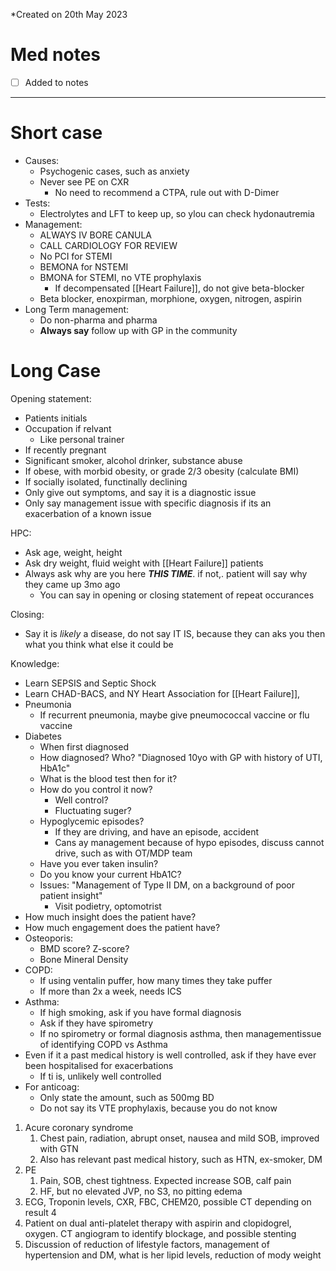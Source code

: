 *Created on 20th May 2023

# Med notes
- [ ] Added to notes
---

# Short case
- Causes:
	- Psychogenic cases, such as anxiety
	- Never see PE on CXR
		- No need to recommend a CTPA, rule out with D-Dimer
- Tests:
	- Electrolytes and LFT to keep up, so ylou can check hydonautremia
- Management:
	- ALWAYS IV BORE CANULA
	- CALL CARDIOLOGY FOR REVIEW
	- No PCI for STEMI
	- BEMONA for NSTEMI
	- BMONA for STEMI, no VTE prophylaxis
		- If decompensated [[Heart Failure]], do not give beta-blocker
	- Beta blocker, enoxpirman, morphione, oxygen, nitrogen, aspirin
- Long Term management:
	- Do non-pharma and pharma
	- **Always say** follow up with GP in the community

# Long Case

Opening statement:
- Patients initials
- Occupation if relvant
	- Like personal trainer
- If recently pregnant
- Significant smoker, alcohol drinker, substance abuse
- If obese, with morbid obesity, or grade 2/3 obesity (calculate BMI)
- If socially isolated, functinally declining
- Only give out symptoms, and say it is a diagnostic issue
- Only say management issue with specific diagnosis if its an exacerbation of a known issue

HPC:
- Ask age, weight, height
- Ask dry weight, fluid weight with [[Heart Failure]] patients
- Always ask why are you here ***THIS TIME***. if not,. patient will say why they came up 3mo ago
	- You can say in opening or closing statement of repeat occurances

Closing:
- Say it is *likely* a disease, do not say IT IS, because they can aks you then what you think what else it could be

Knowledge:
- Learn SEPSIS and Septic Shock
- Learn CHAD-BACS, and NY Heart Association for [[Heart Failure]],
- Pneumonia
	- If recurrent pneumonia, maybe give pneumococcal vaccine or flu vaccine
- Diabetes
	- When first diagnosed
	- How diagnosed? Who? "Diagnosed 10yo with GP with history of UTI, HbA1c"
	- What is the blood test then for it?
	- How do you control it now?
		- Well control?
		- Fluctuating suger?
	- Hypoglycemic episodes?
		- If they are driving, and have an episode, accident
		- Cans ay management because of hypo episodes, discuss cannot drive, such as with OT/MDP team
	- Have you ever taken insulin?
	- Do you know your current HbA1C?
	- Issues: "Management of Type II DM, on a background of poor patient insight"
		- Visit podietry, optomotrist
- How much insight does the patient have?
- How much engagement does the patient have?
- Osteoporis:
	- BMD score? Z-score?
	- Bone Mineral Density
- COPD:
	- If using ventalin puffer, how many times they take puffer
	- If more than 2x a week, needs ICS
- Asthma:
	- If high smoking, ask if you have formal diagnosis
	- Ask if they have spirometry
	- If no spirometry or formal diagnosis asthma, then managementissue of identifying COPD vs Asthma
- Even if it a past medical history is well controlled, ask if they have ever been hospitalised for exacerbations
	- If ti is, unlikely well controlled
- For anticoag:
	- Only state the amount, such as 500mg BD
	- Do not say its VTE prophylaxis, because you do not know


1. Acure coronary syndrome
	1. Chest pain, radiation, abrupt onset, nausea and mild SOB, improved with GTN
	2. Also has relevant past medical history, such as HTN, ex-smoker, DM
2. PE
	1. Pain, SOB, chest tightness. Expected increase SOB, calf pain
	2. HF, but no elevated JVP, no S3, no pitting edema
3. ECG, Troponin levels, CXR, FBC, CHEM20, possible CT depending on result
4
5. Patient on dual anti-platelet therapy with aspirin and clopidogrel, oxygen. CT angiogram to identify blockage, and possible stenting
6. Discussion of reduction of lifestyle factors, management of hypertension and DM, what is her lipid levels, reduction of mody weight
